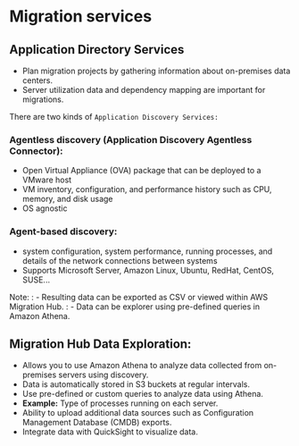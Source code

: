 # Migration services

## Application Directory Services

- Plan migration projects by gathering information about on-premises data centers.
- Server utilization data and dependency mapping are important for migrations.

There are two kinds of `Application Discovery Services:`

### Agentless discovery (Application Discovery Agentless Connector):
- Open Virtual Appliance (OVA) package that can be deployed to a VMware host
- VM inventory, configuration, and performance history such as CPU, memory, and disk usage
- OS agnostic

### Agent-based discovery:

- system configuration, system performance, running processes, and details of the network connections between systems
- Supports Microsoft Server, Amazon Linux, Ubuntu, RedHat, CentOS, SUSE...

Note:
: - Resulting data can be exported as CSV or viewed within AWS Migration Hub.
: - Data can be explorer using pre-defined queries in Amazon Athena.

## Migration Hub Data Exploration:

- Allows you to use Amazon Athena to analyze data collected from on-premises servers using discovery.
- Data is automatically stored in S3 buckets at regular intervals.
- Use pre-defined or custom queries to analyze data using Athena.
- **Example:** Type of processes running on each server.
- Ability to upload additional data sources such as Configuration Management Database (CMDB) exports.
- Integrate data with QuickSight to visualize data.